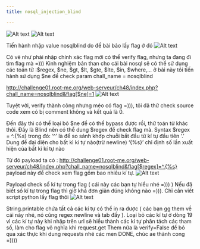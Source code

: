 ```yaml
---
title: nosql_injection_blind

---
```


 
 ![Alt text](<../1.1.png>)
 ![Alt text](<../1.2.png>)
 

Tiến hành nhập value nosqlblind do đề bài bảo lấy flag ở đó
![Alt text](<../1.3.png>)

 
Có vẻ như phải nhập chính xác flag mới có thể verify flag, nhưng ta đang đi tìm flag mà =)))
Kinh nghiệm bản than cho cái bài nosql sẽ có thể sử dụng các toán tử :$regex, $ne, $gt, $lt, $gte, $lte, $in, $where,…
ở bài này tôi tiến hành sử dụng $ne để check param chall_name = nosqlblind

http://challenge01.root-me.org/web-serveur/ch48/index.php?chall_name=nosqlblind&flag[$ne]=1
![Alt text](<../1.4.png>)
 
 
Tuyệt vời, verify thành công nhưng méo có flag =))), tôi đã thử check source code xem có bị comment không và kết quả là 0.

Đến đây thì có thể loại bỏ $ne để có thể bypass được rồi, thử toán tử khác thôi. 
Đây là Blind nên có thể dung $regex  để check flag mà.
Syntax $regex = ^.{%s}
trong đó:
 ‘^’ là để so sánh khớp chuỗi bắt đầu từ kí tự đầu tiên
‘.’ Dung để đại diện cho bất kì kí tự nào(trừ newline)
‘{%s}’ chỉ định số lần xuất hiện của bất kì kí tự nào

Từ đó payload ta có :
http://challenge01.root-me.org/web-serveur/ch48/index.php?chall_name=nosqlblind&flag[$regex]=^.{%s}
payload này để check xem flag gồm bao nhiêu kí tự.
![Alt text](<../1.5.png>)

 
Payload check số kí tự trong flag ( cái này các bạn tự hiểu nhé =))) )
Nếu đã biết số kí tự trong flag thì giờ khá đơn giản đúng không nào =))). Chỉ cần viết script python lấy flag thôi
![Alt text](<../1.6.png>)

 
String.printable chứa tất cả các kí tự có thể in ra được ( các bạn gg them về cái này nhé, nó cũng regex newline và tab đấy ).
Loại bỏ các kí tự ở dòng 19 vì các kí tự này khi nhập trên url sẽ hiểu thành các kí tự phân tách các tham số, làm cho flag vô nghĩa khi request.get 
Them nữa là verify=False để bỏ qua xác thực khi dung requests nhé các men
DONE, chúc ae thành cong =))))


